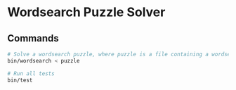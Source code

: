 Wordsearch Puzzle Solver
========================

## Commands
```bash
# Solve a wordsearch puzzle, where puzzle is a file containing a wordsearch puzzle
bin/wordsearch < puzzle

# Run all tests
bin/test
```
